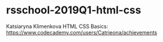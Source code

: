 # rsschool-2019Q1-html-css

Katsiaryna Klimenkova
HTML CSS Basics: https://www.codecademy.com/users/Catrieona/achievements